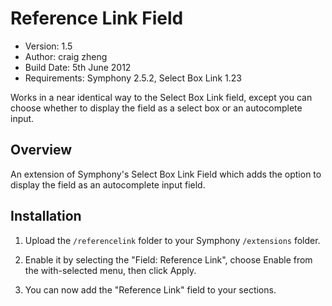 # Reference Link Field

- Version: 1.5
- Author: craig zheng
- Build Date: 5th June 2012
- Requirements: Symphony 2.5.2, Select Box Link 1.23

Works in a near identical way to the Select Box Link field, except you can choose whether to display the field as a select box or an autocomplete input.

## Overview

An extension of Symphony's Select Box Link Field which adds the option to display the field as an autocomplete input field.

## Installation

1. Upload the `/referencelink` folder to your Symphony `/extensions` folder.

2. Enable it by selecting the "Field: Reference Link", choose Enable from the with-selected menu, then click Apply.

3. You can now add the "Reference Link" field to your sections.
